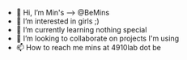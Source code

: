 - 👋 Hi, I’m Min's --> @BeMins
- 👀 I’m interested in girls ;)
- 🌱 I’m currently learning nothing special
- 💞️ I’m looking to collaborate on projects I'm using
- 📫 How to reach me mins at 4910lab dot be

<!---
BeMins/BeMins is a ✨ special ✨ repository because its `README.md` (this file) appears on your GitHub profile.
You can click the Preview link to take a look at your changes.
--->
